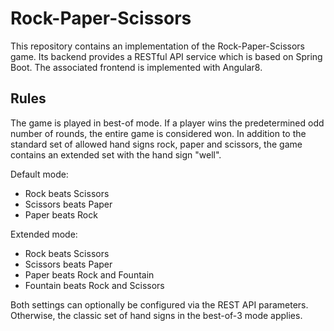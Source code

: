 # Rock-Paper-Scissors

This repository contains an implementation of the Rock-Paper-Scissors game. Its backend provides a RESTful API service which is based on Spring Boot. The associated frontend is implemented with Angular8.

## Rules

The game is played in best-of mode. If a player wins the predetermined odd number of rounds, the entire game is considered won. In addition to the standard set of allowed hand signs rock, paper and scissors, the game contains an extended set with the hand sign "well".

Default mode:

- Rock beats Scissors
- Scissors beats Paper
- Paper beats Rock

Extended mode:

- Rock beats Scissors
- Scissors beats Paper
- Paper beats Rock and Fountain
- Fountain beats Rock and Scissors

Both settings can optionally be configured via the REST API parameters. Otherwise, the classic set of hand signs in the best-of-3 mode applies.
